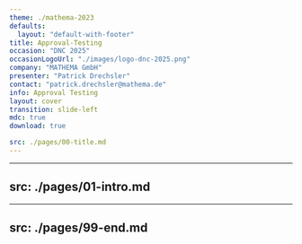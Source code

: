 ```yaml
---
theme: ./mathema-2023
defaults:
  layout: "default-with-footer"
title: Approval-Testing
occasion: "DNC 2025"
occasionLogoUrl: "./images/logo-dnc-2025.png"
company: "MATHEMA GmbH"
presenter: "Patrick Drechsler"
contact: "patrick.drechsler@mathema.de"
info: Approval Testing
layout: cover
transition: slide-left
mdc: true
download: true

src: ./pages/00-title.md
---
```


---
src: ./pages/01-intro.md
---
---
src: ./pages/99-end.md
---
